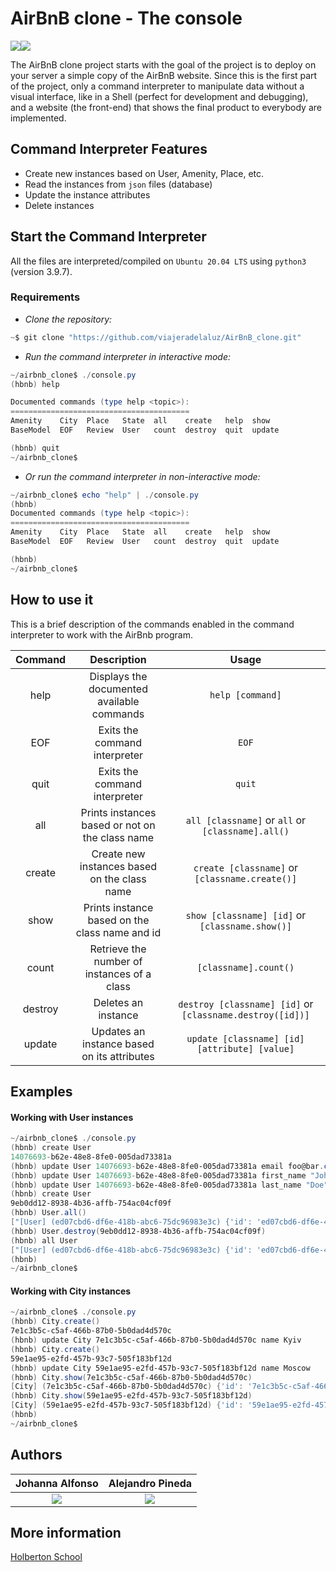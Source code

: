 # AirBnB clone - The console

![](https://img.shields.io/badge/Python-FFD43B?style=for-the-badge&logo=python&logoColor=blue)![](    https://img.shields.io/badge/powershell-5391FE?style=for-the-badge&logo=powershell&logoColor=white)

The AirBnB clone project starts with the goal of the project is to deploy on your server a simple copy of the AirBnB website. Since this is the first part of the project, only a command interpreter to manipulate data without a visual interface, like in a Shell (perfect for development and debugging), and a website (the front-end) that shows the final product to everybody are implemented.

## Command Interpreter Features

- Create new instances based on User, Amenity, Place, etc.
- Read the instances from `json` files (database)
- Update the instance attributes
- Delete instances

## Start the Command Interpreter

All the files are interpreted/compiled on `Ubuntu 20.04 LTS` using `python3` (version 3.9.7).

### Requirements

- *Clone the repository:*

```powershell
~$ git clone "https://github.com/viajeradelaluz/AirBnB_clone.git"
```

- *Run the command interpreter in interactive mode:*

```powershell
~/airbnb_clone$ ./console.py
(hbnb) help

Documented commands (type help <topic>):
========================================
Amenity    City  Place   State  all    create   help  show  
BaseModel  EOF   Review  User   count  destroy  quit  update

(hbnb) quit
~/airbnb_clone$
```

- *Or run the command interpreter in non-interactive mode:*

```powershell
~/airbnb_clone$ echo "help" | ./console.py
(hbnb) 
Documented commands (type help <topic>):
========================================
Amenity    City  Place   State  all    create   help  show  
BaseModel  EOF   Review  User   count  destroy  quit  update

(hbnb)
~/airbnb_clone$
```

## How to use it

This is a brief description of the commands enabled in the command interpreter to work with the AirBnb program.

| Command | Description                                     | Usage                                                     |
|:-------:|:-----------------------------------------------:|:---------------------------------------------------------:|
| help    | Displays the documented available commands      | `help [command]`                                          |
| EOF     | Exits the command interpreter                   | `EOF`                                                     |
| quit    | Exits the command interpreter                   | `quit`                                                    |
| all     | Prints instances based or not on the class name | `all [classname]` or `all` or `[classname].all()`         |
| create  | Create new instances based on the class name    | `create [classname]` or `[classname.create()]`            |
| show    | Prints instance based on the class name and id  | `show [classname] [id]` or `[classname.show()]`           |
| count   | Retrieve the number of instances of a class     | `[classname].count()`                                     |
| destroy | Deletes an instance                             | `destroy [classname] [id]` or `[classname.destroy([id])]` |
| update  | Updates an instance based on its attributes     | `update [classname] [id] [attribute] [value]`             |

## Examples

#### Working with User instances

```powershell
~/airbnb_clone$ ./console.py
(hbnb) create User
14076693-b62e-48e8-8fe0-005dad73381a
(hbnb) update User 14076693-b62e-48e8-8fe0-005dad73381a email foo@bar.com
(hbnb) update User 14076693-b62e-48e8-8fe0-005dad73381a first_name "John"
(hbnb) update User 14076693-b62e-48e8-8fe0-005dad73381a last_name "Doe"
(hbnb) create User
9eb0dd12-8938-4b36-affb-754ac04cf09f
(hbnb) User.all()
["[User] (ed07cbd6-df6e-418b-abc6-75dc96983e3c) {'id': 'ed07cbd6-df6e-418b-abc6-75dc96983e3c', 'created_at': datetime.datetime(2022, 3, 6, 23, 24, 41, 394353), 'updated_at': datetime.datetime(2022, 3, 6, 23, 24, 41, 394393), 'email': 'foo@bar.com'}", "[User] (14076693-b62e-48e8-8fe0-005dad73381a) {'id': '14076693-b62e-48e8-8fe0-005dad73381a', 'created_at': datetime.datetime(2022, 3, 6, 23, 26, 26, 312789), 'updated_at': datetime.datetime(2022, 3, 6, 23, 26, 26, 312823), 'email': 'foo@bar.com', 'first_name': 'John', 'last_name': 'Doe'}", "[User] (9eb0dd12-8938-4b36-affb-754ac04cf09f) {'id': '9eb0dd12-8938-4b36-affb-754ac04cf09f', 'created_at': datetime.datetime(2022, 3, 6, 23, 28, 18, 164061), 'updated_at': datetime.datetime(2022, 3, 6, 23, 28, 18, 164095)}"]
(hbnb) User.destroy(9eb0dd12-8938-4b36-affb-754ac04cf09f)
(hbnb) all User
["[User] (ed07cbd6-df6e-418b-abc6-75dc96983e3c) {'id': 'ed07cbd6-df6e-418b-abc6-75dc96983e3c', 'created_at': datetime.datetime(2022, 3, 6, 23, 24, 41, 394353), 'updated_at': datetime.datetime(2022, 3, 6, 23, 24, 41, 394393), 'email': 'foo@bar.com'}", "[User] (14076693-b62e-48e8-8fe0-005dad73381a) {'id': '14076693-b62e-48e8-8fe0-005dad73381a', 'created_at': datetime.datetime(2022, 3, 6, 23, 26, 26, 312789), 'updated_at': datetime.datetime(2022, 3, 6, 23, 26, 26, 312823), 'email': 'foo@bar.com', 'first_name': 'John', 'last_name': 'Doe'}"]
(hbnb) 
~/airbnb_clone$
```

#### Working with City instances

```powershell
~/airbnb_clone$ ./console.py
(hbnb) City.create()
7e1c3b5c-c5af-466b-87b0-5b0dad4d570c
(hbnb) update City 7e1c3b5c-c5af-466b-87b0-5b0dad4d570c name Kyiv
(hbnb) City.create()
59e1ae95-e2fd-457b-93c7-505f183bf12d
(hbnb) update City 59e1ae95-e2fd-457b-93c7-505f183bf12d name Moscow
(hbnb) City.show(7e1c3b5c-c5af-466b-87b0-5b0dad4d570c)
[City] (7e1c3b5c-c5af-466b-87b0-5b0dad4d570c) {'id': '7e1c3b5c-c5af-466b-87b0-5b0dad4d570c', 'created_at': datetime.datetime(2022, 3, 6, 23, 43, 30, 473375), 'updated_at': datetime.datetime(2022, 3, 6, 23, 43, 30, 473407), 'name': 'Kyiv'}
(hbnb) City.show(59e1ae95-e2fd-457b-93c7-505f183bf12d)
[City] (59e1ae95-e2fd-457b-93c7-505f183bf12d) {'id': '59e1ae95-e2fd-457b-93c7-505f183bf12d', 'created_at': datetime.datetime(2022, 3, 6, 23, 44, 14, 811220), 'updated_at': datetime.datetime(2022, 3, 6, 23, 44, 14, 811241), 'name': 'Moscow'}
(hbnb) 
~/airbnb_clone$
```

## Authors

| Johanna Alfonso  | Alejandro Pineda  |
|:---------------: |:----------------: |
| ![](https://github-readme-stats.vercel.app/api/top-langs/?username=viajeradelaluz) | ![](https://github-readme-stats.vercel.app/api/top-langs/?username=Apinedas) |

## More information

[Holberton School](https://www.holbertonschool.com)
